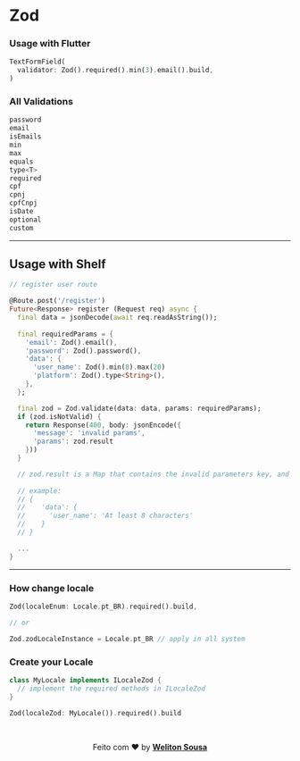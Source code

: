 
# Zod


### Usage with Flutter
```dart
TextFormField(
  validator: Zod().required().min(3).email().build,
)
```


### All Validations
```dart
password
email
isEmails
min
max
equals
type<T>
required
cpf
cpnj
cpfCnpj
isDate
optional
custom
```

<hr>

## Usage with Shelf 


```dart
// register user route

@Route.post('/register')
Future<Response> register (Request req) async {
  final data = jsonDecode(await req.readAsString());
  
  final requiredParams = {
    'email': Zod().email(),
    'password': Zod().password(),
    'data': {
      'user_name': Zod().min(8).max(20)
      'platform': Zod().type<String>(),
    },
  };

  final zod = Zod.validate(data: data, params: requiredParams);
  if (zod.isNotValid) {
    return Response(400, body: jsonEncode({
      'message': 'invalid params',
      'params': zod.result
    }))
  }

  // zod.result is a Map that contains the invalid parameters key, and a message
  
  // example: 
  // {
  //    'data': {
  //      'user_name': 'At least 8 characters'
  //    }
  // }

  ...
}

```

<hr>

### How change locale
```dart
Zod(localeEnum: Locale.pt_BR).required().build,

// or

Zod.zodLocaleInstance = Locale.pt_BR // apply in all system
```


### Create your Locale
```dart
class MyLocale implements ILocaleZod {
  // implement the required methods in ILocaleZod
}

Zod(localeZod: MyLocale()).required().build
```


<br>
<p align="center">
   Feito com ❤️ by <a target="_blank" href="https://welitonsousa.shop"><b>Weliton Sousa</b></a>
</p>
